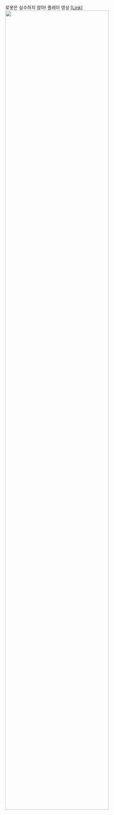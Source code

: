 로봇은 실수하지 않아!
플레이 영상 [[Link]](https://youtu.be/jL-tMYInxnc)
<img width="80%" src="https://github.com/SandyLee-00/WinAPI_Robot/assets/42234609/6598eb49-c5f5-4fb8-bd19-5a5a7801e935"/>
